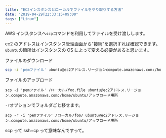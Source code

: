```yaml
---
title: "EC2インスタンスとローカルでファイルをやり取りする方法"
date: "2019-04-29T22:33:15+09:00"
tags: ["Linux"]
---
```


AWS インスタンスへ`scp`コマンドを利用してファイルを受け渡しします。

ec2 のアドレスはインスタンス管理画面から"接続"を選択すれば確認できます。`ubuntu`の箇所はインスタンスの OS によって変える必要があると思います。

ファイルのダウンロード

```sh
scp -i 'pemファイル' ubuntu@ec2アドレス.リージョンcompute.amazonaws.com:/home/ubuntu/foo.file /ローカル/bar/
```

ファイルのアップロード

```
scp -i 'pemファイル' /ローカル/foo.file ubuntu@ec2アドレス.リージョン.compute.amazonaws.com:/home/ubuntu/アップロード場所
```

`-r`オプションでフォルダごと移せます。

```
scp -r -i 'pemファイル' /ローカル/foo/ ubuntu@ec2アドレス.リージョン.compute.amazonaws.com:/home/ubuntu/アップロード場所
```

scp って ssh+cp って意味なんですって。

